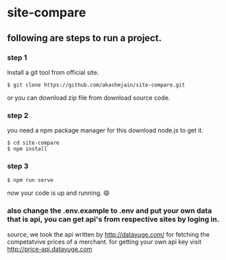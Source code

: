 # site-compare
## following are steps to run a project.
### step 1
  Install a git tool from official site.
  ```shell
  $ git clone https://github.com/akashmjain/site-compare.git
  ```
  or you can download zip file from download source code.
  
### step 2 
  you need a npm package manager for this download node.js to get it.
  ```shell
  $ cd site-compare
  $ npm install
  ```

### step 3
  ```shell
  $ npm run serve
  ```
  now your code is up and running. :smile:
### also change the .env.example to .env and put your own data that is api, you can get api's from respective sites by loging in.

source,
we took the api written by http://datayuge.com/ for fetching the competatvive prices of a merchant. for getting your own api key visit http://price-api.datayuge.com 
